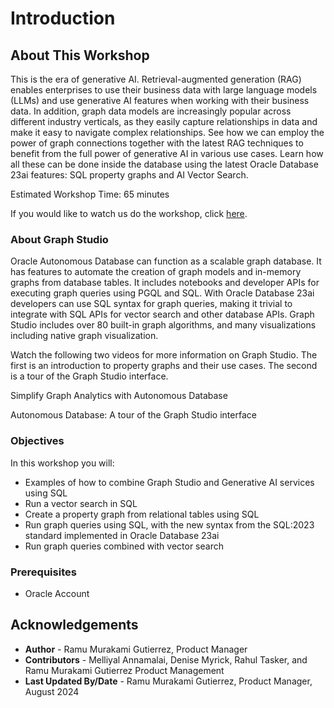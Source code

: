 # Introduction

## About This Workshop

This is the era of generative AI. Retrieval-augmented generation (RAG) enables enterprises to use their business data with large language models (LLMs) and use generative AI features when working with their business data. In addition, graph data models are increasingly popular across different industry verticals, as they easily capture relationships in data and make it easy to navigate complex relationships. See how we can employ the power of graph connections together with the latest RAG techniques to benefit from the full power of generative AI in various use cases. Learn how all these can be done inside the database using the latest Oracle Database 23ai features: SQL property graphs and AI Vector Search.

Estimated Workshop Time: 65 minutes

<if type="odbw">If you would like to watch us do the workshop, click [here](https://youtu.be/Ymk9TE9Q2K4).</if>

### About Graph Studio

Oracle Autonomous Database can function as a scalable graph database. It has features to automate the creation of graph models and in-memory graphs from database tables. It includes notebooks and developer APIs for executing graph queries using PGQL and SQL. With Oracle Database 23ai developers can use SQL syntax for graph queries, making it trivial to integrate with SQL APIs for vector search and other database APIs.   Graph Studio includes over 80 built-in graph algorithms, and many visualizations including native graph visualization.

Watch the following two videos for more information on Graph Studio. The first is an introduction to property graphs and their use cases. The second is a tour of the Graph Studio interface.

Simplify Graph Analytics with Autonomous Database

[](youtube:eCd-969hrak)

Autonomous Database: A tour of the Graph Studio interface

[](youtube:S6Q-IJcBkU0)

### Objectives

In this workshop you will:

* Examples of how to combine Graph Studio and Generative AI services using SQL
* Run a vector search in SQL 
* Create a property graph from relational tables using SQL 
* Run graph queries using SQL, with the new syntax from the SQL:2023 standard implemented in Oracle Database 23ai
* Run graph queries combined with vector search

### Prerequisites

* Oracle Account
<!---
* A database user with the correct roles and privileges for working with **Graph Studio**. That is, successful completion of Lab 1 of the [Get Started with Graph Studio workshop](https://oracle-livelabs.github.io/adb/shared/adb-graph/workshops/freetier/index.html?lab=lab-1-create-graph-user)
--->

## Acknowledgements
* **Author** - Ramu Murakami Gutierrez, Product Manager
* **Contributors** -  Melliyal Annamalai, Denise Myrick, Rahul Tasker, and Ramu Murakami Gutierrez Product Management
* **Last Updated By/Date** - Ramu Murakami Gutierrez, Product Manager, August 2024